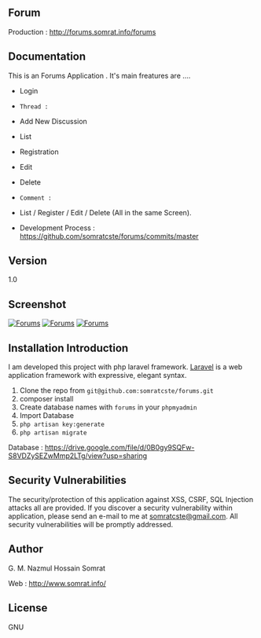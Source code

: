## Forum

Production : http://forums.somrat.info/forums

## Documentation 

This is an Forums Application . It's main freatures are .... 

- Login

- `Thread : ` 
- Add New Discussion
- List
- Registration
- Edit
- Delete

- `Comment : `
- List / Register / Edit / Delete (All in the same Screen).

- Development Process : https://github.com/somratcste/forums/commits/master

## Version 

1.0 

## Screenshot 

<a href="http://forums.somrat.info/forums"><img src="https://raw.githubusercontent.com/somratcste/forums/develop/public/screenshots/home.png" alt="Forums"></a>
<a href="http://forums.somrat.info/forums"><img src="https://raw.githubusercontent.com/somratcste/forums/develop/public/screenshots/single_post.png" alt="Forums"></a>
<a href="http://forums.somrat.info/forums"><img src="https://raw.githubusercontent.com/somratcste/forums/develop/public/screenshots/new_post.png" alt="Forums"></a>

## Installation Introduction

I am developed this project with php laravel framework. [Laravel](https://laravel.com/docs) is a web application framework with expressive, elegant syntax.

1. Clone the repo from `git@github.com:somratcste/forums.git`
2. composer install
3. Create database names with `forums` in your `phpmyadmin`
4. Import Database 
5. `php artisan key:generate`
6. `php artisan migrate`

Database : https://drive.google.com/file/d/0B0gy9SQFw-S8VDZySEZwMmp2LTg/view?usp=sharing

## Security Vulnerabilities

 The security/protection of this application against XSS, CSRF, SQL Injection attacks all are provided. If you discover a security vulnerability within application, please send an e-mail to me at somratcste@gmail.com. All security vulnerabilities will be promptly addressed.

## Author 

G. M. Nazmul Hossain Somrat

Web : http://www.somrat.info/

## License

GNU
